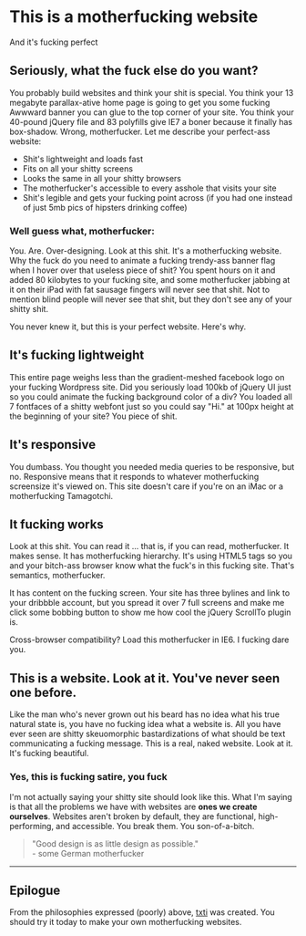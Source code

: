 <!DOCTYPE html>
<html>
<head>
	<title>Motherfucking Website.</title>
</head>
<body> 
  <h1> <b> This is a motherfucking website </h1> </b>
	<p> And it's fucking perfect </p>
	<h2><b>Seriously, what the fuck else do you want? </h2></b>
	<p>You probably build websites and think your shit is special. You think your 13 megabyte parallax-ative home page is going to get you some fucking Awwward banner you can glue to the top corner of your site. You think your 40-pound jQuery file and 83 polyfills give IE7 a boner because it finally has box-shadow. Wrong, motherfucker. Let me describe your perfect-ass website: </p>
      <ul>
          <li>Shit's lightweight and loads fast</li>
          <li>Fits on all your shitty screens</li>
          <li>Looks the same in all your shitty browsers</li>
          <li>The motherfucker's accessible to every asshole that visits your site</li>
          <li>Shit's legible and gets your fucking point across (if you had one instead of just 5mb pics of hipsters drinking coffee)</li>
	</ul>
	
<h3> Well guess what, motherfucker:</h3>
<p>You. Are. Over-designing. Look at this shit. It's a motherfucking website. Why the fuck do you need to animate a fucking trendy-ass banner flag when I hover over that useless piece of shit? You spent hours on it and added 80 kilobytes to your fucking site, and some motherfucker jabbing at it on their iPad with fat sausage fingers will never see that shit. Not to mention blind people will never see that shit, but they don't see any of your shitty shit.</p> 
	You never knew it, but this is your perfect website. Here's why.
<h2>It's fucking lightweight</h2>
   <p>This entire page weighs less than the gradient-meshed facebook logo on your fucking Wordpress site. Did you seriously load 100kb of jQuery UI just so you could animate the fucking background color of a div? You loaded all 7 fontfaces of a shitty webfont just so you could say "Hi." at 100px height at the beginning of your site? You piece of shit.</p>
   
   <h2>It's responsive</h2>
   
   <p>You dumbass. You thought you needed media queries to be responsive, but no. Responsive means that it responds to whatever motherfucking screensize it's viewed on. This site doesn't care if you're on an iMac or a motherfucking Tamagotchi.</p>
   
   <h2>It fucking works</h2>
   
   <p>Look at this shit. You can read it ... that is, if you can read, motherfucker. It makes sense. It has motherfucking hierarchy. It's using HTML5 tags so you and your bitch-ass browser know what the fuck's in this fucking site. That's semantics, motherfucker.</p>
   
   <p>It has content on the fucking screen. Your site has three bylines and link to your dribbble account, but you spread it over 7 full screens and make me click some bobbing button to show me how cool the jQuery ScrollTo plugin is.</p>
   
   <p>Cross-browser compatibility? Load this motherfucker in IE6. I fucking dare you.</p>
   
   <h2>This is a website. Look at it.  You've never seen one before.</h2>
   
   <p>Like the man who's never grown out his beard has no idea what his true natural state is, you have no fucking idea what a website is. All you have ever seen are shitty skeuomorphic bastardizations of what should be text communicating a fucking message. This is a real, naked website. Look at it. It's fucking beautiful.</p>
   
   <h3>Yes, this is fucking satire, you fuck</h3>
   
   <p>I'm not actually saying your shitty site should look like this. What I'm saying is that all the problems we have with websites are <b>ones we create ourselves</b>. Websites aren't broken by default, they are functional, high-performing, and accessible. You break them. You son-of-a-bitch.</p>
   
   <blockquote>"Good design is as little design as possible."<br/>
   - some German motherfucker
	</blockquote>
   <hr>
   
   <h2>Epilogue</h2>
   
   <p>From the philosophies expressed (poorly) above, <a href="http://txti.es/">txti</a> was created. You should try it today to make your own motherfucking websites.</p>
</body>
</html>
